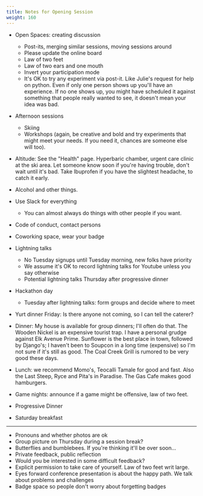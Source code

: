```yaml
---
title: Notes for Opening Session
weight: 160
---
```


- Open Spaces: creating discussion
  - Post-its, merging similar sessions, moving sessions around
  - Please update the online board
  - Law of two feet
  - Law of two ears and one mouth
  - Invert your participation mode
  - It's OK to try any experiment via post-it. Like Julie's request for help on python.
    Even if only one person shows up you'll have an experience. If no one shows up,
    you might have scheduled it against something that people really wanted to see,
    it doesn't mean your idea was bad.

- Afternoon sessions
  - Skiing
  - Workshops (again, be creative and bold and try experiments that might meet
    your needs. If you need it, chances are someone else will too).

- Altitude: See the "Health" page. Hyperbaric chamber, urgent care clinic at the ski area.
  Let someone know soon if you're having trouble, don't wait until it's bad. Take Ibuprofen
  if you have the slightest headache, to catch it early.

- Alcohol and other things.

- Use Slack for everything
  - You can almost always do things with other people if you want.

- Code of conduct, contact persons

- Coworking space, wear your badge

- Lightning talks
  - No Tuesday signups until Tuesday morning, new folks have priority
  - We assume it's OK to record lightning talks for Youtube unless you say otherwise
  - Potential lightning talks Thursday after progressive dinner

- Hackathon day
  - Tuesday after lightning talks: form groups and decide where to meet

- Yurt dinner Friday: Is there anyone not coming, so I can tell the caterer?

- Dinner: My house is available for group dinners; I'll often do that.
  The Wooden Nickel is an expensive tourist trap. I have a personal grudge
  against Elk Avenue Prime. Sunflower is the best place in town, followed by
  Django's; I haven't been to Soupcon in a long time (expensive) so I'm not
  sure if it's still as good. The Coal Creek Grill is rumored to be very good
  these days.

- Lunch: we recommend Momo's, Teocalli Tamale for good and fast. Also the Last
  Steep, Ryce and Pita's in Paradise. The Gas Cafe makes good hamburgers.

- Game nights: announce if a game might be offensive, law of two feet.

- Progressive Dinner

- Saturday breakfast

________________________________________

- Pronouns and whether photos are ok
- Group picture on Thursday during a session break?
- Butterflies and bumblebees. If you're thinking it'll be over soon...
- Private feedback, public reflection
- Would you be interested in some difficult feedback?
- Explicit permission to take care of yourself. Law of two feet writ large.
- Eyes forward conference presentation is about the happy path. We talk about problems and challenges
- Badge space so people don't worry about forgetting badges
